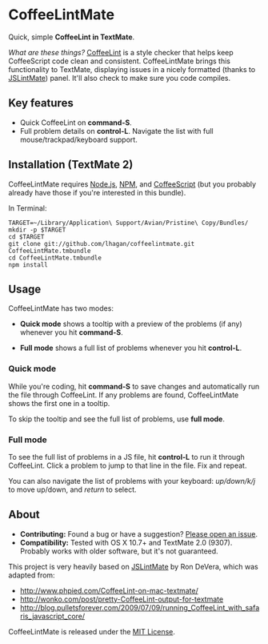 CoffeeLintMate
==========

Quick, simple **CoffeeLint in TextMate**.

*What are these things?* [CoffeeLint](http://www.coffeelint.org) is a style checker
that helps keep CoffeeScript code clean and consistent. CoffeeLintMate brings this
functionality to TextMate, displaying issues in a nicely formatted (thanks 
to [JSLintMate](http://rondevera.github.com/jslintmate/)) panel. It'll also check to
make sure you code compiles.

Key features
----------

* Quick CoffeeLint on **command-S**.
* Full problem details on **control-L**. Navigate the list with full
  mouse/trackpad/keyboard support.

Installation (TextMate 2)
----------

CoffeeLintMate requires [Node.js](http://nodejs.org), [NPM](https://npmjs.org), and 
[CoffeeScript](http://coffeescript.org) (but you probably already have those 
if you're interested in this bundle).

In Terminal:

```shell
TARGET=~/Library/Application\ Support/Avian/Pristine\ Copy/Bundles/
mkdir -p $TARGET
cd $TARGET
git clone git://github.com/lhagan/coffeelintmate.git CoffeeLintMate.tmbundle
cd CoffeeLintMate.tmbundle
npm install
```

Usage
-----

CoffeeLintMate has two modes:

* **Quick mode** shows a tooltip with a preview of the problems (if any)
  whenever you hit **command-S**.

* **Full mode** shows a full list of problems whenever you hit **control-L**.


### Quick mode ###

While you're coding, hit **command-S** to save changes and automatically run the
file through CoffeeLint. If any problems are found, CoffeeLintMate shows the first one
in a tooltip.

To skip the tooltip and see the full list of problems, use **full mode**.


### Full mode ###

To see the full list of problems in a JS file, hit **control-L** to run it
through CoffeeLint. Click a problem to jump to that line in the file. Fix
and repeat.

You can also navigate the list of problems with your keyboard: *up/down/k/j*
to move up/down, and *return* to select.

About
-----

- **Contributing:** Found a bug or have a suggestion? [Please open an
  issue][issues].
- **Compatibility:** Tested with OS X 10.7+ and TextMate 2.0 (9307).
  Probably works with older software, but it's not guaranteed.

This project is very heavily based on [JSLintMate](http://rondevera.github.com/jslintmate/)
by Ron DeVera, which was adapted from:

- <http://www.phpied.com/CoffeeLint-on-mac-textmate/>
- <http://wonko.com/post/pretty-CoffeeLint-output-for-textmate>
- <http://blog.pulletsforever.com/2009/07/09/running_CoffeeLint_with_safaris_javascript_core/>

CoffeeLintMate is released under the [MIT License][license].

[website]:    https://github.com/lhagan/coffeelintmate
[issues]:     https://github.com/lhagan/coffeelintmate/issues
[license]:    https://github.com/lhagan/coffeelintmate/blob/master/LICENSE.md
